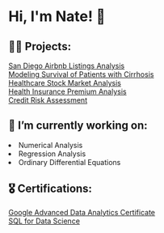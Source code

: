
<!--
**n8tmps/n8tmps** is a ✨ _special_ ✨ repository because its `README.md` (this file) appears on your GitHub profile.

Here are some ideas to get you started:

- 
- 🌱 I’m currently learning ...
- 👯 I’m looking to collaborate on ...
- 🤔 I’m looking for help with ...
- 💬 Ask me about ...
- 📫 How to reach me: ...
- 😄 Pronouns: ...
- ⚡ Fun fact: ...
-->
<h1>Hi, I'm Nate! 👋</h1>

<div class="section">
  
  <h2>👨‍💻 Projects:</h2>
  <p>
    <a href="https://github.com/n8tmps/airbnb-analysis-sd"> San Diego Airbnb Listings Analysis</a><br>
    <a href="https://github.com/n8tmps/cirrhosis-survival-analysis">Modeling Survival of Patients with Cirrhosis</a><br>
    <a href="https://github.com/n8tmps/heathcare-stock">Healthcare Stock Market Analysis</a><br>
    <a href="https://github.com/n8tmps/insurance-premium">Health Insurance Premium Analysis</a><br>
    <a href="https://github.com/n8tmps/credit-risk-assessment">Credit Risk Assessment</a><br>
  </p>
 </div>

<div class="section">
  <h2>🌱 I’m currently working on:</h2>
  <p>
    <li>Numerical Analysis</li>
    <li>Regression Analysis</li>
    <li>Ordinary Differential Equations</li>
  </p>
</div>
  
<div class="section">
  
  <h2>🎖️ Certifications:</h2>
  <p>
    <a href="https://www.coursera.org/account/accomplishments/specialization/certificate/FCQ3JKKAT87Z">Google Advanced Data Analytics Certificate</a><br>
    <a href="https://www.coursera.org/account/accomplishments/certificate/VLU5YH8582HS">SQL for Data Science</a>
  </p>
</div>

